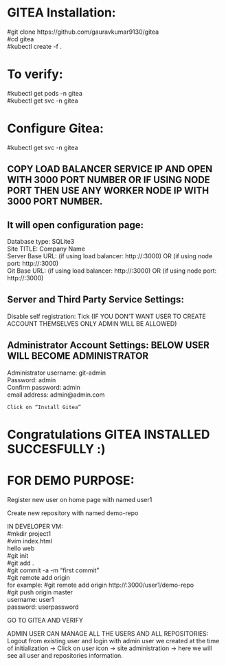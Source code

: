 <h1> GITEA Installation: </h1>
#git clone https://github.com/gauravkumar9130/gitea <br />
#cd gitea <br />
#kubectl create -f . <br />

<h1> To verify: </h1>
#kubectl get pods -n gitea <br />
#kubectl get svc -n gitea <br />

<h1> Configure Gitea: </h1>
#kubectl get svc -n gitea <br />
<h2> COPY LOAD BALANCER SERVICE IP AND OPEN WITH 3000 PORT NUMBER OR IF USING NODE PORT THEN USE ANY WORKER NODE IP WITH 3000 PORT NUMBER. </h2>

<h2> It will open configuration page: </h2> 
Database type: SQLite3 <br />
Site TITLE: Company Name <br />
Server Base URL: (if using load balancer: http://<LOAD BALANCER IP>:3000) OR (if using node port: http://<ANY WOKER IP>:3000) <br />
Git Base URL: (if using load balancer: http://<LOAD BALANCER IP>:3000) OR (if using node port: http://<ANY WOKER IP>:3000) <br />

<h2> Server and Third Party Service Settings: </h2>
Disable self registration: Tick (IF YOU DON’T WANT USER TO CREATE ACCOUNT THEMSELVES ONLY ADMIN WILL BE ALLOWED) <br />

<h2> Administrator Account Settings: BELOW USER WILL BECOME ADMINISTRATOR </h2>
	Administrator username: git-admin <br />
	Password: admin <br />
	Confirm password: admin <br />
	email address: admin@admin.com <br />

	Click on “Install Gitea”

<h1> Congratulations GITEA INSTALLED SUCCESFULLY :) </h1>


	
	 
<h1> FOR DEMO PURPOSE: </h1>
Register new user on home page with named user1 <br />

Create new repository with named demo-repo <br />

IN DEVELOPER VM: <br />
#mkdir project1 <br />
#vim index.html <br />
hello web  <br />
#git init <br />
#git add . <br />
#git commit -a -m “first commit” <br />
#git remote add origin <REPOSITORY URL>  <br />
	for example: #git remote add origin http://<LOAD BALANCER OR ANY WORKER IP>:3000/user1/demo-repo <br />
#git push origin master <br />
username: user1 <br />
password: userpassword <br />

GO TO GITEA AND VERIFY <br />


ADMIN USER CAN MANAGE ALL THE USERS AND ALL REPOSITORIES:
Logout from existing user and login with admin user we created at the time of initialization -> Click on user icon -> site administration -> here we will see all user and repositories information.
